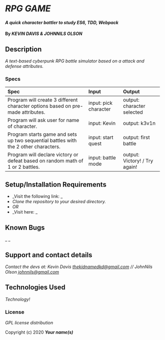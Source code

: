 # _RPG GAME_

#### _A quick character battler to study ES6, TDD, Webpack_

#### By _**KEVIN DAVIS & JOHNNILS OLSON**_

## Description

_A text-based cyberpunk RPG battle simulator based on a attack and defense attributes._

### Specs
| Spec | Input | Output |
| :---- | :---- | :---- |
| Program will create 3 different character options based on pre-made attributes. | input: pick character | output: character selected |
| Program will ask user for name of character. | input: Kevin | output: k3v1n
| Program starts game and sets up two sequential battles with the 2 other characters. | input: start quest | output: first battle |
| Program will declare victory or defeat based on random math of 1 or 2 battles. | input: battle mode | output: Victory! / Try again! |


## Setup/Installation Requirements

* _Visit the following link: _
* _Clone the repository to your desired directory._
* _OR_
* _Visit here: _


## Known Bugs

_ _
## Support and contact details

_Contact the devs at: Kevin Davis <thekidnamedkd@gmail.com> // JohnNils Olson <johnnils@gmail.com>_

## Technologies Used

_Technology!_

### License

*GPL license distribution*

Copyright (c) 2020 **_Your name(s)_**
